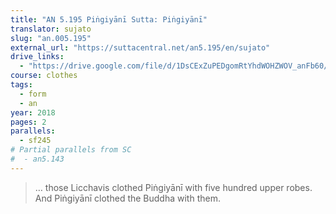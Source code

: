 ```yaml
---
title: "AN 5.195 Piṅgiyānī Sutta: Piṅgiyānī"
translator: sujato
slug: "an.005.195"
external_url: "https://suttacentral.net/an5.195/en/sujato"
drive_links:
  - "https://drive.google.com/file/d/1DsCExZuPEDgomRtYhdWOHZWOV_anFb60/view?usp=drivesdk"
course: clothes
tags:
  - form
  - an
year: 2018
pages: 2
parallels:
  - sf245
# Partial parallels from SC
#  - an5.143
---
```


> … those Licchavis clothed Piṅgiyānī with five hundred upper robes. And Piṅgiyānī clothed the Buddha with them.

<!---->
